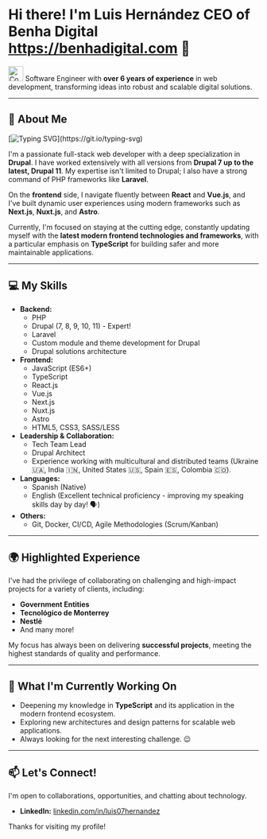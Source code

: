 # Hi there! I'm Luis Hernández CEO of Benha Digital https://benhadigital.com 👋

<img src="https://media.giphy.com/media/M9gbBd9nbDrOTu1Mqx/giphy.gif" width="30" alt="Coding"> Software Engineer with **over 6 years of experience** in web development, transforming ideas into robust and scalable digital solutions.

---

## 🚀 About Me

[![Typing SVG](https://readme-typing-svg.herokuapp.com?font=Monaco&size=30&duration=7000&background=E4E4E400&lines=Hey+I'm+Luis!;I'm+a+Software+Engineer.;I+love+coding❤️.;A+big+fan+of+Ramen...)](https://git.io/typing-svg)


I'm a passionate full-stack web developer with a deep specialization in **Drupal**. I have worked extensively with all versions from **Drupal 7 up to the latest, Drupal 11**. My expertise isn't limited to Drupal; I also have a strong command of PHP frameworks like **Laravel**.

On the **frontend** side, I navigate fluently between **React** and **Vue.js**, and I've built dynamic user experiences using modern frameworks such as **Next.js**, **Nuxt.js**, and **Astro**.

Currently, I'm focused on staying at the cutting edge, constantly updating myself with the **latest modern frontend technologies and frameworks**, with a particular emphasis on **TypeScript** for building safer and more maintainable applications.

---

## 💻 My Skills

* **Backend:**
    * PHP
    * Drupal (7, 8, 9, 10, 11) - Expert!
    * Laravel
    * Custom module and theme development for Drupal
    * Drupal solutions architecture
* **Frontend:**
    * JavaScript (ES6+)
    * TypeScript
    * React.js
    * Vue.js
    * Next.js
    * Nuxt.js
    * Astro
    * HTML5, CSS3, SASS/LESS
* **Leadership & Collaboration:**
    * Tech Team Lead
    * Drupal Architect
    * Experience working with multicultural and distributed teams (Ukraine 🇺🇦, India 🇮🇳, United States 🇺🇸, Spain 🇪🇸, Colombia 🇨🇴).
* **Languages:**
    * Spanish (Native)
    * English (Excellent technical proficiency - improving my speaking skills day by day! 🗣️)
* **Others:**
    * Git, Docker, CI/CD, Agile Methodologies (Scrum/Kanban)

---

## 🌍 Highlighted Experience

I've had the privilege of collaborating on challenging and high-impact projects for a variety of clients, including:

* **Government Entities**
* **Tecnológico de Monterrey**
* **Nestlé**
* And many more!

My focus has always been on delivering **successful projects**, meeting the highest standards of quality and performance.

---

## 🌱 What I'm Currently Working On

* Deepening my knowledge in **TypeScript** and its application in the modern frontend ecosystem.
* Exploring new architectures and design patterns for scalable web applications.
* Always looking for the next interesting challenge. 😉

---

## 📫 Let's Connect!

I'm open to collaborations, opportunities, and chatting about technology.
* **LinkedIn:** [linkedin.com/in/luis07hernandez](https://www.linkedin.com/in/luis07hernandez)

Thanks for visiting my profile!
